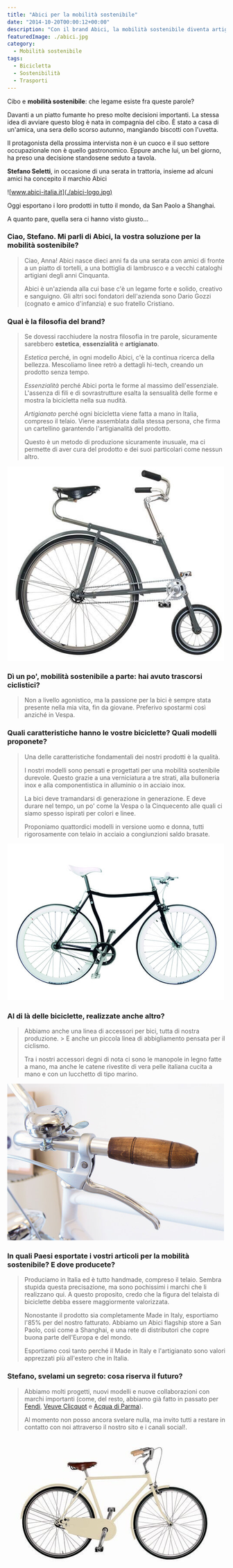 ```yaml
---
title: "Abici per la mobilità sostenibile"
date: "2014-10-20T00:00:12+00:00"
description: "Con il brand Abici, la mobilità sostenibile diventa artigianale ed essenziale."
featuredImage: ./abici.jpg
category:
  - Mobilità sostenibile
tags:
  - Bicicletta
  - Sostenibilità
  - Trasporti
---
```


Cibo e **mobilità sostenibile**: che legame esiste fra queste parole?

Davanti a un piatto fumante ho preso molte decisioni importanti. La stessa idea di avviare questo blog è nata in compagnia del cibo. È stato a casa di un'amica, una sera dello scorso autunno, mangiando biscotti con l'uvetta.

Il protagonista della prossima intervista non è un cuoco e il suo settore occupazionale non è quello gastronomico. Eppure anche lui, un bel giorno, ha preso una decisione standosene seduto a tavola.

**Stefano Seletti**, in occasione di una serata in trattoria, insieme ad alcuni amici ha concepito il marchio Abici

![www.abici-italia.it](./abici-logo.jpg)

Oggi esportano i loro prodotti in tutto il mondo, da San Paolo a Shanghai.

A quanto pare, quella sera ci hanno visto giusto...

### Ciao, Stefano. Mi parli di Abici, la vostra soluzione per la mobilità sostenibile?

> Ciao, Anna! Abici nasce dieci anni fa da una serata con amici di fronte a un piatto di tortelli, a una bottiglia di lambrusco e a vecchi cataloghi artigiani degli anni Cinquanta.
>
> Abici è un'azienda alla cui base c'è un legame forte e solido, creativo e sanguigno. Gli altri soci fondatori dell'azienda sono Dario Gozzi (cognato e amico d'infanzia) e suo fratello Cristiano.

### Qual è la filosofia del brand?

> Se dovessi racchiudere la nostra filosofia in tre parole, sicuramente sarebbero **estetica**, **essenzialità** e **artigianato**.
>
> _Estetica_ perché, in ogni modello Abici, c'è la continua ricerca della bellezza. Mescoliamo linee retrò a dettagli hi-tech, creando un prodotto senza tempo.
>
> _Essenzialità_ perché Abici porta le forme al massimo dell'essenziale.
> L'assenza di fili e di sovrastrutture esalta la sensualità delle forme e mostra la bicicletta nella sua nudità.
>
> _Artigianato_ perché ogni bicicletta viene fatta a mano in Italia, compreso il telaio. Viene assemblata dalla stessa persona, che firma un cartellino garantendo l'artigianalità del prodotto.
>
> Questo è un metodo di produzione sicuramente inusuale, ma ci permette di aver cura del prodotto e dei suoi particolari come nessun altro.

![Velocino](./velocino.jpg)

### Dì un po', mobilità sostenibile a parte: hai avuto trascorsi ciclistici?

> Non a livello agonistico, ma la passione per la bici è sempre stata presente nella mia vita, fin da giovane. Preferivo spostarmi così anziché in Vespa.

### Quali caratteristiche hanno le vostre biciclette? Quali modelli proponete?

> Una delle caratteristiche fondamentali dei nostri prodotti è la qualità.
>
> I nostri modelli sono pensati e progettati per una mobilità sostenibile durevole. Questo grazie a una verniciatura a tre strati, alla bulloneria inox e alla componentistica in alluminio o in acciaio inox.
>
> La bici deve tramandarsi di generazione in generazione. E deve durare nel tempo, un po' come la Vespa o la Cinquecento alle quali ci siamo spesso ispirati per colori e linee.
>
> Proponiamo quattordici modelli in versione uomo e donna, tutti rigorosamente con telaio in acciaio a congiunzioni saldo brasate.

![Fuga](./fuga.jpg)

### Al di là delle biciclette, realizzate anche altro?

> Abbiamo anche una linea di accessori per bici, tutta di nostra produzione. > E anche un piccola linea di abbigliamento pensata per il ciclismo.
>
> Tra i nostri accessori degni di nota ci sono le manopole in legno fatte a mano, ma anche le catene rivestite di vera pelle italiana cucita a mano e con un lucchetto di tipo marino.

![Manopola ABICI - particolare](./manopole.jpg)

### In quali Paesi esportate i vostri articoli per la mobilità sostenibile? E dove producete?

> Produciamo in Italia ed è tutto handmade, compreso il telaio. Sembra stupida questa precisazione, ma sono pochissimi i marchi che li realizzano qui.
> A questo proposito, credo che la figura del telaista di biciclette debba essere maggiormente valorizzata.
>
> Nonostante il prodotto sia completamente Made in Italy, esportiamo l'85% per del nostro fatturato. Abbiamo un Abici flagship store a San Paolo, così come a Shanghai, e una rete di distributori che copre buona parte dell'Europa e del mondo.
>
> Esportiamo così tanto perché il Made in Italy e l'artigianato sono valori apprezzati più all'estero che in Italia.

### Stefano, svelami un segreto: cosa riserva il futuro?

> Abbiamo molti progetti, nuovi modelli e nuove collaborazioni con marchi importanti (come, del resto, abbiamo già fatto in passato per [Fendi](http://www.fendi.com/it/it), [Veuve Clicquot](http://www.veuve-clicquot.com) e [Acqua di Parma](http://www.acquadiparma.com/it/?gclid=CMKRt97As8ECFdTLtAodeF8AHw)).
>
> Al momento non posso ancora svelare nulla, ma invito tutti a restare in contatto con noi attraverso il nostro sito e i canali social!.

![Granturismo](./granturismo.jpg)
